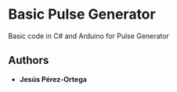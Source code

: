 # Basic Pulse Generator
Basic code in C# and Arduino for Pulse Generator

## Authors

* **Jesús Pérez-Ortega**
